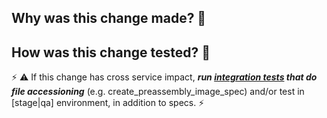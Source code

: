## Why was this change made? 🤔



## How was this change tested? 🤨

⚡ ⚠ If this change has cross service impact, ***run [integration tests](https://github.com/sul-dlss/infrastructure-integration-test) that do file accessioning*** (e.g. create_preassembly_image_spec) and/or test in [stage|qa] environment, in addition to specs. ⚡



